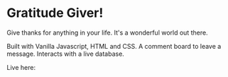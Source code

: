 # Gratitude Giver!
 
Give thanks for anything in your life. It's a wonderful world out there.

Built with Vanilla Javascript, HTML and CSS. A comment board to leave a message. Interacts with a live database.

Live here: 